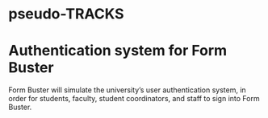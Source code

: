 # pseudo-TRACKS

# Authentication system for Form Buster

Form Buster will simulate the university’s user authentication system, in order for students, faculty, student coordinators, and staff to sign into Form Buster.
